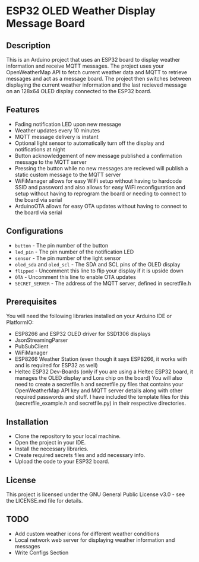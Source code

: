 # ESP32 OLED Weather Display Message Board
## Description
This is an Arduino project that uses an ESP32 board to display weather information and receive MQTT messages. The project uses your OpenWeatherMap API to fetch current weather data and MQTT to retrieve messages and act as a message board. The project then switches between displaying the current weather information and the last recieved message on an 128x64 OLED display connected to the ESP32 board.

## Features
- Fading notification LED upon new message
- Weather updates every 10 minutes
- MQTT message delivery is instant
- Optional light sensor to automatically turn off the display and notifications at night
- Button acknowledgement of new message published a confirmation message to the MQTT server
- Pressing the button while no new messages are recieved will publish a static custom message to the MQTT server
- WiFiManager allows for easy WiFi setup without having to hardcode SSID and password and also allows for easy WiFi reconfiguration and setup without having to reprogram the board or needing to connect to the board via serial
- ArduinoOTA allows for easy OTA updates without having to connect to the board via serial

## Configurations
- `button` - The pin number of the button
- `led_pin` - The pin number of the notification LED
- `sensor` - The pin number of the light sensor
- `oled_sda` and `oled_scl` - The SDA and SCL pins of the OLED display
- `flipped` - Uncomment this line to flip your display if it is upside down
- `OTA` - Uncomment this line to enable OTA updates
- `SECRET_SERVER` - The address of the MQTT server, defined in secretfile.h

## Prerequisites
You will need the following libraries installed on your Arduino IDE or PlatformIO:
- ESP8266 and ESP32 OLED driver for SSD1306 displays
- JsonStreamingParser
- PubSubClient
- WiFiManager
- ESP8266 Weather Station (even though it says ESP8266, it works with and is required for ESP32 as well)
- Heltec ESP32 Dev-Boards (only if you are using a Heltec ESP32 board, it manages the OLED display and Lora chip on the board)
You will also need to create a secretfile.h and secretfile.py files that contains your OpenWeatherMap API key and MQTT server details along with other required passwords and stuff. I have included the template files for this (secretfile_example.h and secretfile.py) in their respective directories.

## Installation
- Clone the repository to your local machine.
- Open the project in your IDE.
- Install the necessary libraries.
- Create required secrets files and add necessary info.
- Upload the code to your ESP32 board.

## License
This project is licensed under the GNU General Public License v3.0 - see the LICENSE.md file for details.

## TODO
- Add custom weather icons for different weather conditions
- Local network web server for displaying weather information and messages
- Write Configs Section